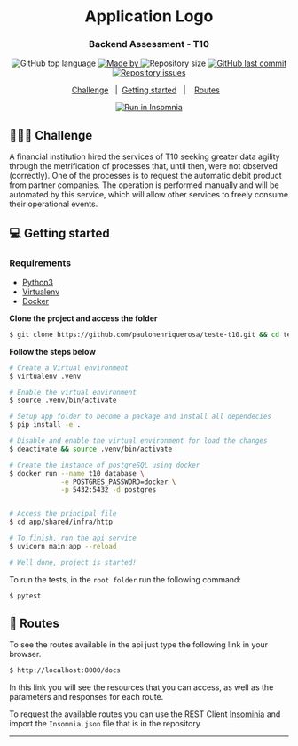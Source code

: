 <h1 align="center">
	<!-- <img alt="Logo" src=".github/logo.png" width="200px" /> -->
  Application Logo
</h1>

<h3 align="center">
  Backend Assessment - T10
</h3>


<p align="center">
  <img alt="GitHub top language" src="https://img.shields.io/github/languages/top/paulohenriquerosa/teste-t10">

  <a href="https://www.linkedin.com/in/eliasgcf/">
    <img alt="Made by" src="https://img.shields.io/badge/made%20by-Paulo%20Henrique-gree">
  </a>
  
  <img alt="Repository size" src="https://img.shields.io/github/repo-size/paulohenriquerosa/teste-t10">
  
  <a href="https://github.com/paulohenriquerosa/teste-t10/commits/master">
    <img alt="GitHub last commit" src="https://img.shields.io/github/last-commit/paulohenriquerosa/teste-t10">
  </a>
  
  <a href="https://github.com/paulohenriquerosa/teste-t10/issues">
    <img alt="Repository issues" src="https://img.shields.io/github/issues/paulohenriquerosa/teste-t10">
  </a>

</p>

<p align="center">
  <a href="#-challenge">Challenge</a>&nbsp;&nbsp;&nbsp;|&nbsp;
  <a href="#-getting-started">Getting started</a>&nbsp;&nbsp;&nbsp;|&nbsp;&nbsp;&nbsp;
  <a href="#-routes">Routes</a>&nbsp;&nbsp;&nbsp;
</p>

<p id="insomniaButton" align="center">
  <a href="" target="_blank"><img src="https://insomnia.rest/images/run.svg" alt="Run in Insomnia"></a>
</p>

## 👨🏻‍💻 Challenge

A financial institution hired the services of T10 seeking greater data agility through the metrification of processes that, until then, were not observed (correctly). One of the processes is to request the automatic debit product from partner companies. The operation is performed manually and will be automated by this service, which will allow other services to freely consume their operational events.


## 💻 Getting started

### Requirements

- [Python3](https://www.python.org/)
- [Virtualenv](https://virtualenv.pypa.io/en/latest/index.html)
- [Docker](https://docs.docker.com/engine/install/)



**Clone the project and access the folder**

```bash
$ git clone https://github.com/paulohenriquerosa/teste-t10.git && cd teste-t10
```

**Follow the steps below**

```bash
# Create a Virtual environment
$ virtualenv .venv

# Enable the virtual environment
$ source .venv/bin/activate

# Setup app folder to become a package and install all dependecies
$ pip install -e .

# Disable and enable the virtual environment for load the changes
$ deactivate && source .venv/bin/activate

# Create the instance of postgreSQL using docker
$ docker run --name t10_database \
             -e POSTGRES_PASSWORD=docker \
             -p 5432:5432 -d postgres


# Access the principal file
$ cd app/shared/infra/http

# To finish, run the api service
$ uvicorn main:app --reload

# Well done, project is started!
```

To run the tests, in the `root folder` run the following command:
```bash
$ pytest
```
## 📝  Routes 

To see the routes available in the api just type the following link in your browser.

```bash
$ http://localhost:8000/docs
```
In this link you will see the resources that you can access, as well as the parameters and responses for each route.

To request the available routes you can use the REST Client [Insominia](https://insomnia.rest/) and import the `Insomnia.json` file that is in the repository

---

